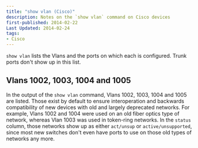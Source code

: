 ```yaml
---
title: "show vlan (Cisco)"
description: Notes on the `show vlan` command on Cisco devices
first-published: 2014-02-22
Last Updated: 2014-02-24
tags:
- Cisco
---
```


`show vlan` lists the Vlans and the ports on which each is configured. 
Trunk ports don't show up in this list. 

Vlans 1002, 1003, 1004 and 1005
-------------------------------

In the output of the `show vlan` command, Vlans 1002, 1003, 1004 and 
1005 are listed. Those exist by default to ensure interoperation and 
backwards compatibility of new devices with old and largely deprecated 
networks. For example, Vlans 1002 and 1004 were used on an old fiber 
optics type of network, whereas Vlan 1003 was used in token-ring 
networks. In the `status` column, those networks show up as either 
`act/unsup` or `active/unsupported`, since most new switches don't even 
have ports to use on those old types of networks any more.
